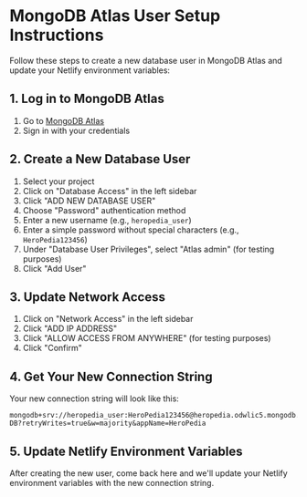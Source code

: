 # MongoDB Atlas User Setup Instructions

Follow these steps to create a new database user in MongoDB Atlas and update your Netlify environment variables:

## 1. Log in to MongoDB Atlas

1. Go to [MongoDB Atlas](https://cloud.mongodb.com/)
2. Sign in with your credentials

## 2. Create a New Database User

1. Select your project
2. Click on "Database Access" in the left sidebar
3. Click "ADD NEW DATABASE USER"
4. Choose "Password" authentication method
5. Enter a new username (e.g., `heropedia_user`)
6. Enter a simple password without special characters (e.g., `HeroPedia123456`)
7. Under "Database User Privileges", select "Atlas admin" (for testing purposes)
8. Click "Add User"

## 3. Update Network Access

1. Click on "Network Access" in the left sidebar
2. Click "ADD IP ADDRESS"
3. Click "ALLOW ACCESS FROM ANYWHERE" (for testing purposes)
4. Click "Confirm"

## 4. Get Your New Connection String

Your new connection string will look like this:
```
mongodb+srv://heropedia_user:HeroPedia123456@heropedia.odwlic5.mongodb.net/HeroPEdia-DB?retryWrites=true&w=majority&appName=HeroPedia
```

## 5. Update Netlify Environment Variables

After creating the new user, come back here and we'll update your Netlify environment variables with the new connection string.
